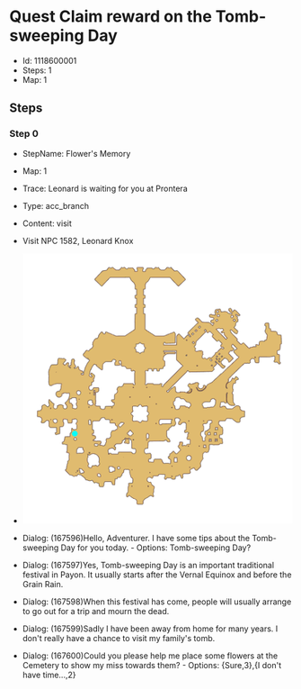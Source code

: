 # Quest Claim reward on the Tomb-sweeping Day

- Id: 1118600001
- Steps: 1
- Map: 1

## Steps

### Step 0
- StepName:  Flower's Memory
- Map:  1
- Trace:  Leonard is waiting for you at Prontera
- Type:  acc_branch
- Content:  visit
- Visit NPC 1582, Leonard Knox

- ![images/1118600001_0.png](images/1118600001_0.png)
- Dialog: (167596)Hello, Adventurer. I have some tips about the Tomb-sweeping Day for you today. - Options: Tomb-sweeping Day?
- Dialog: (167597)Yes, Tomb-sweeping Day is an important traditional festival in Payon. It usually starts after the Vernal Equinox and before the Grain Rain.
- Dialog: (167598)When this festival has come, people will usually arrange to go out for a trip and mourn the dead.
- Dialog: (167599)Sadly I have been away from home for many years. I don't really have a chance to visit my family's tomb.
- Dialog: (167600)Could you please help me place some flowers at the Cemetery to show my miss towards them? - Options: {Sure,3},{I don't have time...,2}


